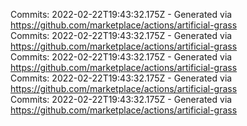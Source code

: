 Commits: 2022-02-22T19:43:32.175Z - Generated via https://github.com/marketplace/actions/artificial-grass
<br>
Commits: 2022-02-22T19:43:32.175Z - Generated via https://github.com/marketplace/actions/artificial-grass
<br>
Commits: 2022-02-22T19:43:32.175Z - Generated via https://github.com/marketplace/actions/artificial-grass
<br>
Commits: 2022-02-22T19:43:32.175Z - Generated via https://github.com/marketplace/actions/artificial-grass
<br>
Commits: 2022-02-22T19:43:32.175Z - Generated via https://github.com/marketplace/actions/artificial-grass
<br>
